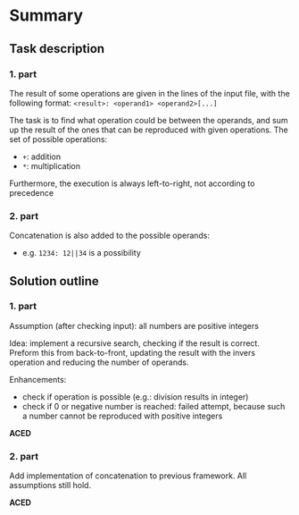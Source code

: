 # Summary
## Task description
### 1. part

The result of some operations are given in the lines of the input file, with the following format:
`<result>: <operand1> <operand2>[...]`

The task is to find what operation could be between the operands, and sum up the result of the ones that can be reproduced with given operations.
The set of possible operations:
- `+`: addition
- `*`: multiplication

Furthermore, the execution is always left-to-right, not according to precedence

### 2. part

Concatenation is also added to the possible operands:
- e.g. `1234: 12||34` is a possibility

## Solution outline

### 1. part

Assumption (after checking input): all numbers are positive integers

Idea: implement a recursive search, checking if the result is correct. Preform this from back-to-front, updating the result with the invers operation and reducing the number of operands.

Enhancements:
- check if operation is possible (e.g.: division results in integer)
- check if 0 or negative number is reached: failed attempt, because such a number cannot be reproduced with positive integers

**__ACED__**

### 2. part

Add implementation of concatenation to previous framework. All assumptions still hold.

**__ACED__**
